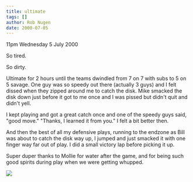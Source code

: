 ```yaml
---
title: ultimate
tags: []
author: Rob Nugen
date: 2000-07-05
---
```


<p class=date>11pm Wednesday 5 July 2000</p>

<p>So tired.

<p>So dirty.

<p>Ultimate for 2 hours until the teams dwindled from 7 on 7 with subs to 5 on 5 savage.  One guy was so speedy out there (actually 3 guys) and I felt dissed when they zipped around me to catch the disk.  Mike smacked the disk down just before it got to me once and I was pissed but didn't quit and didn't yell.

<p>I kept playing and got a great catch once and one of the speedy guys said, "good move."  "Thanks, I learned it from you."  I felt a bit better then.

<p>And then the best of all my defensive plays, running to the endzone as Bill was about to catch the disk way up, I jumped and just smacked it with one finger way far out of play.  I did a small victory lap before picking it up.

<p>Super duper thanks to Mollie for water after the game, and for being such good spirits during play when we were getting whupped.

<p><img src="/images/rob/wL-ROB.gif">

